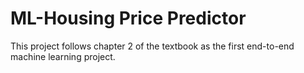 # ML-Housing Price Predictor
This project follows chapter 2 of the textbook as the first end-to-end machine learning project.
